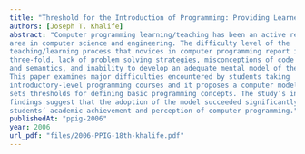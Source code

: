```yaml
---
title: "Threshold for the Introduction of Programming: Providing Learners with a Simple Computer Model"
authors: [Joseph T. Khalife]
abstract: "Computer programming learning/teaching has been an active research
area in computer science and engineering. The difficulty level of the
teaching/learning process that novices in computer programming report is
three-fold, lack of problem solving strategies, misconceptions of code syntax
and semantics, and inability to develop an adequate mental model of the machine.
This paper examines major difficulties encountered by students taking
introductory-level programming courses and it proposes a computer model that
sets thresholds for defining basic programming concepts. The study’s initial
findings suggest that the adoption of the model succeeded significantly in improving
students’ academic achievement and perception of computer programming."
publishedAt: "ppig-2006"
year: 2006
url_pdf: "files/2006-PPIG-18th-khalife.pdf"
---
```

